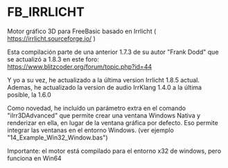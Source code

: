 # FB_IRRLICHT
Motor gráfico 3D para FreeBasic basado en Irrlicht ( https://irrlicht.sourceforge.io/ )

Esta compilación parte de una anterior 1.7.3 de su autor "Frank Dodd" que se actualizó a 1.8.3 en este foro:
https://www.blitzcoder.org/forum/topic.php?id=44

Y yo a su vez, he actualizado a la última version Irrlicht 1.8.5 actual.
Ademas, he actualizado la version de audio IrrKlang 1.4.0 a la última posible, la 1.6.0

Como novedad, he incluído un parámetro extra en el comando "iIrr3DAdvanced" que permite crear una ventana Windows Nativa y renderizar en ella, en lugar de la ventana gráfica por defecto. Eso permite integrar las ventanas en el entorno Windows. (ver ejemplo "14_Example_Win32_Window.bas")

Importante: el motor está compilado para el entorno x32 de windows, pero funciona en Win64
